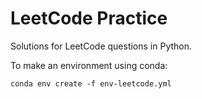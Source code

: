 # LeetCode Practice

Solutions for LeetCode questions in Python.

To make an environment using conda:

```         
conda env create -f env-leetcode.yml
```
